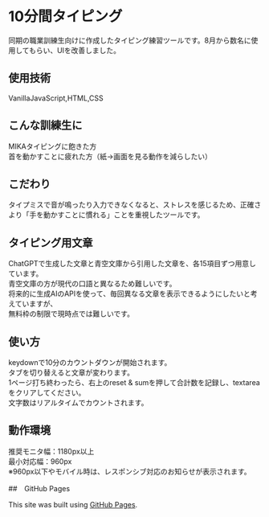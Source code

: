 # 10分間タイピング  

同期の職業訓練生向けに作成したタイピング練習ツールです。8月から数名に使用してもらい、UIを改善しました。  

## 使用技術　　
VanillaJavaScript,HTML,CSS  

## こんな訓練生に  

MIKAタイピングに飽きた方  
首を動かすことに疲れた方（紙→画面を見る動作を減らしたい）  

## こだわり  

タイプミスで音が鳴ったり入力できなくなると、ストレスを感じるため、正確さより「手を動かすことに慣れる」ことを重視したツールです。  

## タイピング用文章  

ChatGPTで生成した文章と青空文庫から引用した文章を、各15項目ずつ用意しています。  
青空文庫の方が現代の口語と異なるため難しいです。  
将来的に生成AIのAPIを使って、毎回異なる文章を表示できるようにしたいと考えていますが、  
無料枠の制限で現時点では難しいです。  

## 使い方  

keydownで10分のカウントダウンが開始されます。  
タブを切り替えると文章が変わります。  
1ページ打ち終わったら、右上のreset & sumを押して合計数を記録し、textareaをクリアしてください。  
文字数はリアルタイムでカウントされます。  

## 動作環境  
推奨モニタ幅：1180px以上  
最小対応幅：960px  
※960px以下やモバイル時は、レスポンシブ対応のお知らせが表示されます。  

##　GitHub Pages  

This site was built using [GitHub Pages](https://btk35.github.io/10minutesTyping/index.html).  
